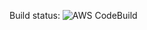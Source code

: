 Build status:
![AWS CodeBuild](https://codebuild.ap-southeast-2.amazonaws.com/badges?uuid=eyJlbmNyeXB0ZWREYXRhIjoiaTAzUXlCNTBOTUVaeWhSMVlPYjd0SXFGZnYwdmNMdEpEWFFBRXdZdUhQZ3VsK09UdlNjcUFmeFJBT29mWDU0MFNsanJFQmYzU2dzQzNVbDBSd0FxdFRvPSIsIml2UGFyYW1ldGVyU3BlYyI6IlAxY290SlhQbGlWYkZ3WTEiLCJtYXRlcmlhbFNldFNlcmlhbCI6MX0%3D&branch=master)
